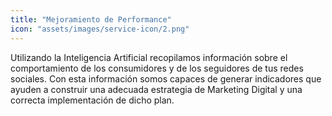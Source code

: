 ```yaml
---
title: "Mejoramiento de Performance"
icon: "assets/images/service-icon/2.png"
---
```


Utilizando la Inteligencia Artificial recopilamos información sobre el comportamiento de los consumidores y de los seguidores de tus redes sociales. Con esta información somos capaces de generar indicadores que ayuden a construir una adecuada estrategia de Marketing Digital y una correcta implementación de dicho plan.
